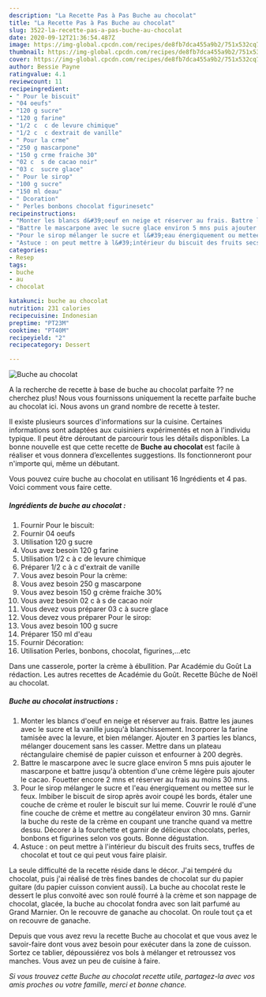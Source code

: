 ```yaml
---
description: "La Recette Pas à Pas Buche au chocolat"
title: "La Recette Pas à Pas Buche au chocolat"
slug: 3522-la-recette-pas-a-pas-buche-au-chocolat
date: 2020-09-12T21:36:54.487Z
image: https://img-global.cpcdn.com/recipes/de8fb7dca455a9b2/751x532cq70/buche-au-chocolat-photo-principale-de-la-recette.jpg
thumbnail: https://img-global.cpcdn.com/recipes/de8fb7dca455a9b2/751x532cq70/buche-au-chocolat-photo-principale-de-la-recette.jpg
cover: https://img-global.cpcdn.com/recipes/de8fb7dca455a9b2/751x532cq70/buche-au-chocolat-photo-principale-de-la-recette.jpg
author: Bessie Payne
ratingvalue: 4.1
reviewcount: 11
recipeingredient:
- " Pour le biscuit"
- "04 oeufs"
- "120 g sucre"
- "120 g farine"
- "1/2 c  c de levure chimique"
- "1/2 c  c dextrait de vanille"
- " Pour la crme"
- "250 g mascarpone"
- "150 g crme fraiche 30"
- "02 c  s de cacao noir"
- "03 c  sucre glace"
- " Pour le sirop"
- "100 g sucre"
- "150 ml deau"
- " Dcoration"
- " Perles bonbons chocolat figurinesetc"
recipeinstructions:
- "Monter les blancs d&#39;oeuf en neige et réserver au frais. Battre les jaunes avec le sucre et la vanille jusqu&#39;à blanchissement. Incorporer la farine tamisée avec la levure, et bien mélanger. Ajouter en 3 parties les blancs, mélanger doucement sans les casser. Mettre dans un plateau réctangulaire chemisé de papier cuisson et enfourner à 200 degrès."
- "Battre le mascarpone avec le sucre glace environ 5 mns puis ajouter le mascarpone et battre jusqu&#39;à obtention d&#39;une crème légère puis ajouter le cacao. Fouetter encore 2 mns et réserver au frais au moins 30 mns."
- "Pour le sirop mélanger le sucre et l&#39;eau énergiquement ou mettee sur le feux. Imbiber le biscuit de sirop après avoir coupé les bords, étaler une couche de crème et rouler le biscuit sur lui meme. Couvrir le roulé d&#39;une fine couche de crème et mettre au congélateur environ 30 mns. Garnir la buche du reste de la crème en coupant une tranche quand va mettre dessu. Décorer à la fourchette et garnir de délicieux chocolats, perles, bonbons et figurines selon vos gouts. Bonne dégustation."
- "Astuce : on peut mettre à l&#39;intérieur du biscuit des fruits secs, truffes de chocolat et tout ce qui peut vous faire plaisir."
categories:
- Resep
tags:
- buche
- au
- chocolat

katakunci: buche au chocolat 
nutrition: 231 calories
recipecuisine: Indonesian
preptime: "PT23M"
cooktime: "PT40M"
recipeyield: "2"
recipecategory: Dessert

---
```



![Buche au chocolat](https://img-global.cpcdn.com/recipes/de8fb7dca455a9b2/751x532cq70/buche-au-chocolat-photo-principale-de-la-recette.jpg)

A la recherche de recette à base de buche au chocolat parfaite ?? ne cherchez plus! Nous vous fournissons uniquement la recette parfaite buche au chocolat ici. Nous avons un grand nombre de recette à tester.

Il existe plusieurs sources d'informations sur la cuisine. Certaines informations sont adaptées aux cuisiniers expérimentés et non à l'individu typique. Il peut être déroutant de parcourir tous les détails disponibles. La bonne nouvelle est que cette recette de <strong> Buche au chocolat </strong> est facile à réaliser et vous donnera d’excellentes suggestions. Ils fonctionneront pour n'importe qui, même un débutant.

<!--inarticleads1-->

Vous pouvez cuire buche au chocolat en utilisant 16 Ingrédients et 4 pas. Voici comment vous faire cette.

##### Ingrédients de buche au chocolat :

1. Fournir  Pour le biscuit:
1. Fournir 04 oeufs
1. Utilisation 120 g sucre
1. Vous avez besoin 120 g farine
1. Utilisation 1/2 c à c de levure chimique
1. Préparer 1/2 c à c d&#39;extrait de vanille
1. Vous avez besoin  Pour la crème:
1. Vous avez besoin 250 g mascarpone
1. Vous avez besoin 150 g crème fraiche 30%
1. Vous avez besoin 02 c à s de cacao noir
1. Vous devez vous préparer 03 c à sucre glace
1. Vous devez vous préparer  Pour le sirop:
1. Vous avez besoin 100 g sucre
1. Préparer 150 ml d&#39;eau
1. Fournir  Décoration:
1. Utilisation  Perles, bonbons, chocolat, figurines,...etc


Dans une casserole, porter la crème à ébullition. Par Académie du Goût La rédaction. Les autres recettes de Académie du Goût. Recette Bûche de Noël au chocolat. 

<!--inarticleads2-->

##### Buche au chocolat instructions :

1. Monter les blancs d&#39;oeuf en neige et réserver au frais. Battre les jaunes avec le sucre et la vanille jusqu&#39;à blanchissement. Incorporer la farine tamisée avec la levure, et bien mélanger. Ajouter en 3 parties les blancs, mélanger doucement sans les casser. Mettre dans un plateau réctangulaire chemisé de papier cuisson et enfourner à 200 degrès.
1. Battre le mascarpone avec le sucre glace environ 5 mns puis ajouter le mascarpone et battre jusqu&#39;à obtention d&#39;une crème légère puis ajouter le cacao. Fouetter encore 2 mns et réserver au frais au moins 30 mns.
1. Pour le sirop mélanger le sucre et l&#39;eau énergiquement ou mettee sur le feux. Imbiber le biscuit de sirop après avoir coupé les bords, étaler une couche de crème et rouler le biscuit sur lui meme. Couvrir le roulé d&#39;une fine couche de crème et mettre au congélateur environ 30 mns. Garnir la buche du reste de la crème en coupant une tranche quand va mettre dessu. Décorer à la fourchette et garnir de délicieux chocolats, perles, bonbons et figurines selon vos gouts. Bonne dégustation.
1. Astuce : on peut mettre à l&#39;intérieur du biscuit des fruits secs, truffes de chocolat et tout ce qui peut vous faire plaisir.


La seule difficulté de la recette réside dans le décor. J&#39;ai tempéré du chocolat, puis j&#39;ai réalisé de très fines bandes de chocolat sur du papier guitare (du papier cuisson convient aussi). La buche au chocolat reste le dessert le plus convoité avec son roulé fourré à la crème et son nappage de chocolat, glacée, la buche au chocolat fondra avec son lait parfumé au Grand Marnier. On le recouvre de ganache au chocolat. On roule tout ça et on recouvre de ganache. 

<!--inarticleads1-->

<p>
Depuis que vous avez revu la recette Buche au chocolat et que vous avez le savoir-faire dont vous avez besoin pour exécuter dans la zone de cuisson. Sortez ce tablier, dépoussiérez vos bols à mélanger et retroussez vos manches. Vous avez un peu de cuisine à faire.
</p>

<p>
<i>Si vous trouvez cette Buche au chocolat recette utile, partagez-la avec vos amis proches ou votre famille, merci et bonne chance.</i>
</p>
